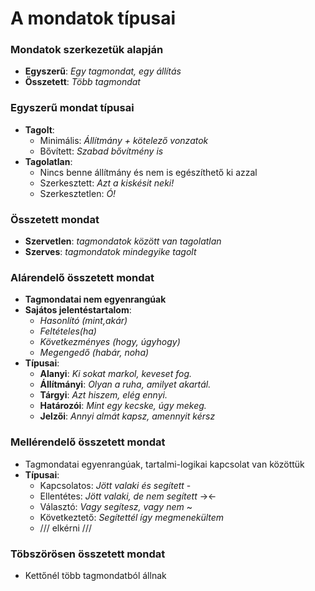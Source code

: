 # **A mondatok típusai**
### Mondatok szerkezetük alapján
- **Egyszerű**: *Egy tagmondat, egy állítás*
- **Összetett**: *Több tagmondat*
### Egyszerű mondat típusai
- **Tagolt**:
	- Minimális: *Állítmány + kötelező vonzatok*
	- Bővített: *Szabad bővítmény is*
- **Tagolatlan**:
	- Nincs benne állítmány és nem is egészíthető ki azzal
	- Szerkesztett: *Azt a kiskésit neki!*
	- Szerkesztetlen: *Ó!*
### Összetett mondat
- **Szervetlen**: *tagmondatok között van tagolatlan*
- **Szerves**: *tagmondatok mindegyike tagolt*
### Alárendelő összetett mondat
- **Tagmondatai nem egyenrangúak**
- **Sajátos jelentéstartalom**: 
	- *Hasonlító (mint,akár)*
	- *Feltételes(ha)*
	- *Következményes (hogy, úgyhogy)*
	- *Megengedő (habár, noha)*
- **Típusai**:
	- **Alanyi**: *Ki sokat markol, keveset fog.*
	- **Állítmányi**: *Olyan a ruha, amilyet akartál.*
	- **Tárgyi**: *Azt hiszem, elég ennyi.*
	- **Határozói**: *Mint egy kecske, úgy mekeg.*
	- **Jelzői**: *Annyi almát kapsz, amennyit kérsz*
### Mellérendelő összetett mondat
- Tagmondatai egyenrangúak, tartalmi-logikai kapcsolat van közöttük
- **Típusai**:
	- Kapcsolatos: *Jött valaki és segített* -
	- Ellentétes: *Jött valaki, de nem segített* -><-
	- Választó: *Vagy segítesz, vagy nem* ~
	- Következtető: *Segítettél így megmenekültem* 
	- /// elkérni ///
### Töbszörösen összetett mondat
- Kettőnél több tagmondatból állnak